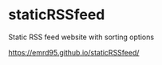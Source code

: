# staticRSSfeed
Static RSS feed website with sorting options

https://emrd95.github.io/staticRSSfeed/
